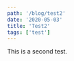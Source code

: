 ```yaml
---
path: '/blog/test2'
date: '2020-05-03'
title: 'Test2'
tags: ['test']
---
```


This is a second test.
